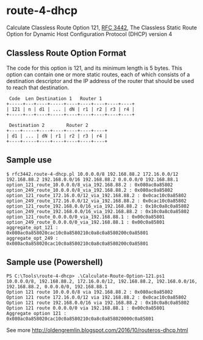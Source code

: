 route-4-dhcp
============

Calculate Classless Route Option 121, [RFC 3442](https://tools.ietf.org/html/rfc3442), The Classless Static Route Option for Dynamic Host Configuration Protocol (DHCP) version 4

Classless Route Option Format
-----------------------------

The code for this option is 121, and its minimum length is 5 bytes.
 This option can contain one or more static routes, each of which consists of a destination descriptor and the IP address of the router that should be used to reach that destination.

     Code  Len Destination 1   Router 1
    +-----+---+----+-----+----+----+----+----+----+
    | 121 | n | d1 | ... | dN | r1 | r2 | r3 | r4 |
    +-----+---+----+-----+----+----+----+----+----+

     Destination 2        Router 2
    +----+-----+----+----+----+----+----+
    | d1 | ... | dN | r1 | r2 | r3 | r4 |
    +----+-----+----+----+----+----+----+

Sample use
----------

    $ rfc3442.route-4-dhcp.pl 10.0.0.0/8 192.168.88.2 172.16.0.0/12 192.168.88.2 192.168.0.0/16 192.168.88.2 0.0.0.0/0 192.168.88.1
    option_121_route_10.0.0.0/8_via_192.168.88.2 : 0x080ac0a85802
    option_249_route_10.0.0.0/8_via_192.168.88.2 : 0x080ac0a85802
    option_121_route_172.16.0.0/12_via_192.168.88.2 : 0x0cac10c0a85802
    option_249_route_172.16.0.0/12_via_192.168.88.2 : 0x0cac10c0a85802
    option_121_route_192.168.0.0/16_via_192.168.88.2 : 0x10c0a8c0a85802
    option_249_route_192.168.0.0/16_via_192.168.88.2 : 0x10c0a8c0a85802
    option_121_route_0.0.0.0/0_via_192.168.88.1 : 0x00c0a85801
    option_249_route_0.0.0.0/0_via_192.168.88.1 : 0x00c0a85801
    aggregate_opt_121 : 0x080ac0a858020cac10c0a8580210c0a8c0a8580200c0a85801
    aggregate_opt_249 : 0x080ac0a858020cac10c0a8580210c0a8c0a8580200c0a85801
    
Sample use (Powershell)
---------
    PS C:\Tools\route-4-dhcp> .\Calculate-Route-Option-121.ps1  10.0.0.0/8, 192.168.88.2, 172.16.0.0/12, 192.168.88.2, 192.168.0.0/16, 192.168.88.2, 0.0.0.0/0, 192.168.88.1
    Option 121 route 10.0.0.0/8 via 192.168.88.2 : 0x080ac0a85802
    Option 121 route 172.16.0.0/12 via 192.168.88.2 : 0x0cac10c0a85802
    Option 121 route 192.168.0.0/16 via 192.168.88.2 : 0x10c0a8c0a85802
    Option 121 route 0.0.0.0/0 via 192.168.88.1 : 0x00c0a85801
    Aggregate option 121 : 0x080ac0a858020cac10c0a8580210c0a8c0a858020000c0a85801

See more http://oldengremlin.blogspot.com/2016/10/routeros-dhcp.html

